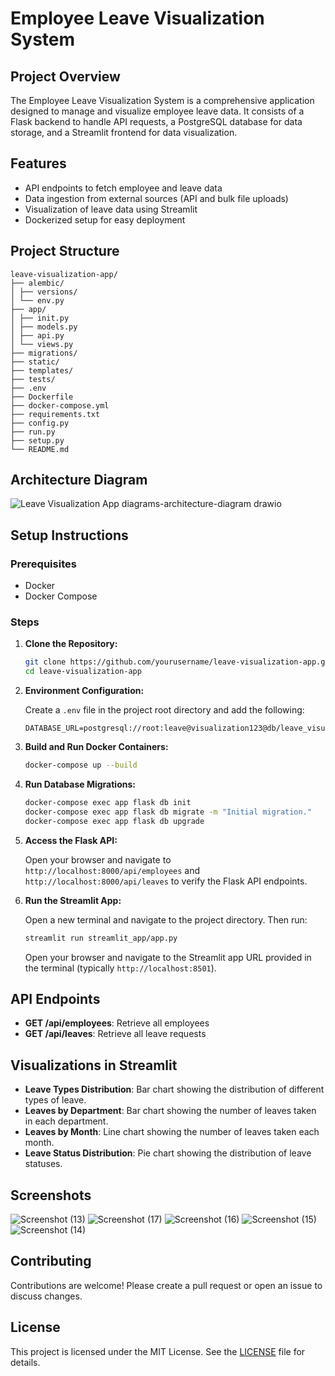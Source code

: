 # Employee Leave Visualization System

## Project Overview

The Employee Leave Visualization System is a comprehensive application designed to manage and visualize employee leave data. It consists of a Flask backend to handle API requests, a PostgreSQL database for data storage, and a Streamlit frontend for data visualization.

## Features

- API endpoints to fetch employee and leave data
- Data ingestion from external sources (API and bulk file uploads)
- Visualization of leave data using Streamlit
- Dockerized setup for easy deployment

## Project Structure
```
leave-visualization-app/
├── alembic/
│ ├── versions/
│ └── env.py
├── app/
│ ├── init.py
│ ├── models.py
│ ├── api.py
│ └── views.py
├── migrations/
├── static/
├── templates/
├── tests/
├── .env
├── Dockerfile
├── docker-compose.yml
├── requirements.txt
├── config.py
├── run.py
├── setup.py
└── README.md
```
## Architecture Diagram
![Leave Visualization App diagrams-architecture-diagram drawio](https://github.com/nischalbadal/leave-visualization-app/assets/23710553/a700c18d-feb8-4114-ba9d-01facd92ef70)


## Setup Instructions

### Prerequisites

- Docker
- Docker Compose

### Steps

1. **Clone the Repository:**

    ```sh
    git clone https://github.com/yourusername/leave-visualization-app.git
    cd leave-visualization-app
    ```

2. **Environment Configuration:**

    Create a `.env` file in the project root directory and add the following:

    ```env
    DATABASE_URL=postgresql://root:leave@visualization123@db/leave_visualization
    ```

3. **Build and Run Docker Containers:**

    ```sh
    docker-compose up --build
    ```

4. **Run Database Migrations:**

    ```sh
    docker-compose exec app flask db init
    docker-compose exec app flask db migrate -m "Initial migration."
    docker-compose exec app flask db upgrade
    ```

5. **Access the Flask API:**

    Open your browser and navigate to `http://localhost:8000/api/employees` and `http://localhost:8000/api/leaves` to verify the Flask API endpoints.

6. **Run the Streamlit App:**

    Open a new terminal and navigate to the project directory. Then run:

    ```sh
    streamlit run streamlit_app/app.py
    ```

    Open your browser and navigate to the Streamlit app URL provided in the terminal (typically `http://localhost:8501`).

## API Endpoints

- **GET /api/employees**: Retrieve all employees
- **GET /api/leaves**: Retrieve all leave requests

## Visualizations in Streamlit

- **Leave Types Distribution**: Bar chart showing the distribution of different types of leave.
- **Leaves by Department**: Bar chart showing the number of leaves taken in each department.
- **Leaves by Month**: Line chart showing the number of leaves taken each month.
- **Leave Status Distribution**: Pie chart showing the distribution of leave statuses.

## Screenshots
![Screenshot (13)](https://github.com/nischalbadal/leave-visualization-app/assets/23710553/91437619-dd07-434b-a568-56b144ff0372)
![Screenshot (17)](https://github.com/nischalbadal/leave-visualization-app/assets/23710553/674862c0-1ae2-4f90-ae9d-a7377ab0c7f2)
![Screenshot (16)](https://github.com/nischalbadal/leave-visualization-app/assets/23710553/71670193-0676-4890-a3a6-91eb7693aa86)
![Screenshot (15)](https://github.com/nischalbadal/leave-visualization-app/assets/23710553/fbb319d1-557c-4bbd-9750-5fa88d10d259)
![Screenshot (14)](https://github.com/nischalbadal/leave-visualization-app/assets/23710553/dbb1e566-f6a1-49d2-ba7b-6b28ea4fee6d)

## Contributing

Contributions are welcome! Please create a pull request or open an issue to discuss changes.

## License

This project is licensed under the MIT License. See the [LICENSE](LICENSE) file for details.
